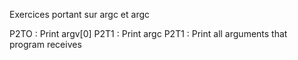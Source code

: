 Exercices portant sur argc et argc

P2TO : Print argv[0]
P2T1 : Print argc
P2T1 : Print all arguments that program receives